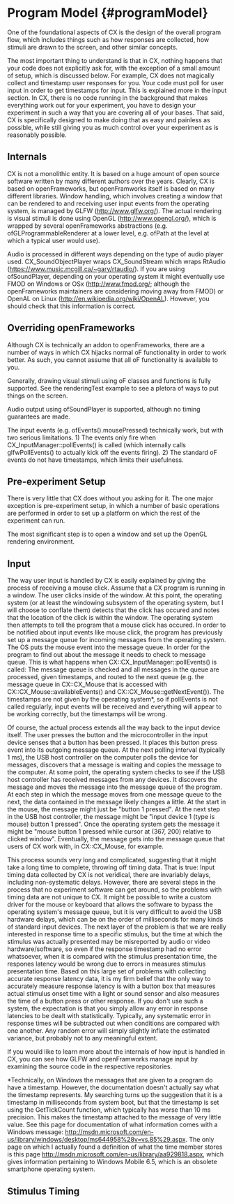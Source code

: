 
Program Model {#programModel}
=============

One of the foundational aspects of CX is the design of the overall program flow, which includes things such as how responses are collected, how stimuli are drawn to the screen, and other similar concepts.

The most important thing to understand is that in CX, nothing happens that your code does not explicitly ask for, with the exception of a small amount of setup, which is discussed below. For example, CX does not magically collect and timestamp user responses for you. Your code must poll for user input in order to get timestamps for input. This is explained more in the input section. In CX, there is no code running in the background that makes everything work out for your experiment, you have to design your experiment in such a way that you are covering all of your bases. That said, CX is specifically designed to make doing that as easy and painless as possible, while still giving you as much control over your experiment as is reasonably possible.

Internals
---------
CX is not a monolithic entity. It is based on a huge amount of open source software written by many different authors over the years. Clearly, CX is based on openFrameworks, but openFramworks itself is based on many different libraries. Window handling, which involves creating a window that can be rendered to and receiving user input events from the operating system, is managed by GLFW (http://www.glfw.org/). The actual rendering is visual stimuli is done using OpenGL (http://www.opengl.org/), which is wrapped by several openFrameworks abstractions (e.g. ofGLProgrammableRenderer at a lower level, e.g. ofPath at the level at which a typical user would use).

Audio is processed in different ways depending on the type of audio player used. CX_SoundObjectPlayer wraps CX_SoundStream which wraps RtAudio (https://www.music.mcgill.ca/~gary/rtaudio/). If you are using ofSoundPlayer, depending on your operating system it might eventually use FMOD on Windows or OSx (http://www.fmod.org/; although the openFrameworks maintainers are considering moving away from FMOD) or OpenAL on Linux (http://en.wikipedia.org/wiki/OpenAL). However, you should check that this information is correct.

Overriding openFrameworks
-------------------------
Although CX is technically an addon to openFrameworks, there are a number of ways in which CX hijacks normal oF functionality in order to work better. As such, you cannot assume that all oF functionality is available to you.

Generally, drawing visual stimuli using oF classes and functions is fully supported. See the renderingTest example to see a pletora of ways to put things on the screen.

Audio output using ofSoundPlayer is supported, although no timing guarantees are made.

The input events (e.g. ofEvents().mousePressed) technically work, but with two serious limitations. 1) The events only fire when CX_InputManager::pollEvents() is called (which internally calls glfwPollEvents() to actually kick off the events firing). 2) The standard oF events do not have timestamps, which limits their usefulness.


Pre-experiment Setup
--------------------

There is very little that CX does without you asking for it. The one major exception is pre-experiment setup, in which a number of basic operations are performed in order to set up a platform on which the rest of the experiment can run.

The most significant step is to open a window and set up the OpenGL rendering environment.

Input
-----
The way user input is handled by CX is easily explained by giving the process of receiving a mouse click. Assume that a CX program is running in a window. The user clicks inside of the window. At this point, the operating system (or at least the windowing subsystem of the operating system, but I will choose to conflate them) detects that the click has occured and notes that the location of the click is within the window. The operating system then attempts to tell the program that a mouse click has occured. In order to be notified about input events like mouse click, the program has previously set up a message queue for incoming messages from the operating system. The OS puts the mouse event into the message queue. In order for the program to find out about the message it needs to check to message queue. This is what happens when CX::CX_InputManager::pollEvents() is called: The message queue is checked and all messages in the queue are processed, given timestamps, and routed to the next queue (e.g. the message queue in CX::CX_Mouse that is accessed with CX::CX_Mouse::availableEvents() and CX::CX_Mouse::getNextEvent()). The timestamps are not given by the operating system*, so if pollEvents is not called regularly, input events will be received and everything will appear to be working correctly, but the timestamps will be wrong.

Of course, the actual process extends all the way back to the input device itself. The user presses the button and the microcontroller in the input device senses that a button has been pressed. It places this button press event into its outgoing message queue. At the next polling interval (typically 1 ms), the USB host controller on the computer polls the device for messages, discovers that a message is waiting and copies the message to the computer. At some point, the operating system checks to see if the USB host controller has received messages from any devices. It discovers the message and moves the message into the message queue of the program. At each step in which the message moves from one message queue to the next, the data contained in the message likely changes a little. At the start in the mouse, the message might just be "button 1 pressed". At the next step in the USB host controller, the message might be "input device 1 (type is mouse) button 1 pressed". Once the operating system gets the message it might be "mouse button 1 pressed while cursor at (367, 200) relative to clicked window". Eventually, the message gets into the message queue that users of CX work with, in CX::CX_Mouse, for example.

This process sounds very long and complicated, suggesting that it might take a long time to complete, throwing off timing data. That is true: Input timing data collected by CX is not veridical, there are invariably delays, including non-systematic delays. However, there are several steps in the process that no experiment software can get around, so the problems with timing data are not unique to CX. It might be possible to write a custom driver for the mouse or keyboard that allows the software to bypass the operating system's message queue, but it is very difficult to avoid the USB hardware delays, which can be on the order of milliseconds for many kinds of standard input devices. The next layer of the problem is that we are really interested in response time to a specific stimulus, but the time at which the stimulus was actually presented may be misreported by audio or video hardware/software, so even if the response timestamp had no error whatsoever, when it is compared with the stimulus presentation time, the respones latency would be wrong due to errors in measures stimulus presentation time. Based on this large set of problems with collecting accurate response latency data, it is my firm belief that the only way to accurately measure response latency is with a button box that measures actual stimulus onset time with a light or sound sensor and also measures the time of a button press or other response. If you don't use such a system, the expectation is that you simply allow any error in response latencies to be dealt with statistically. Typically, any systematic error in response times will be subtracted out when conditions are compared with one another. Any random error will simply slightly inflate the estimated variance, but probably not to any meaningful extent.

If you would like to learn more about the internals of how input is handled in CX, you can see how GLFW and openFramworks manage input by examining the source code in the respective repositories.

*Technically, on Windows the messages that are given to a program do have a timestamp. However, the documentation doesn't actually say what the timestamp represents. My searching turns up the suggestion that it is a timestamp in milliseconds from system boot, but that the timestamp is set using the GetTickCount function, which typically has worse than 10 ms precision. This makes the timestamp attached to the message of very little value. See this page for documentation of what information comes with a Windows message: http://msdn.microsoft.com/en-us/library/windows/desktop/ms644958%28v=vs.85%29.aspx. The only page on which I actually found a definition of what the time member stores is this page http://msdn.microsoft.com/en-us/library/aa929818.aspx, which gives information pertaining to Windows Mobile 6.5, which is an obsolete smartphone operating system.

Stimulus Timing
---------------




